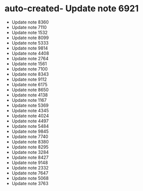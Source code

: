 # auto-created- Update note 6921
- Update note 8360
- Update note 7110
- Update note 1532
- Update note 8099
- Update note 5333
- Update note 9814
- Update note 4408
- Update note 2764
- Update note 1561
- Update note 7100
- Update note 8343
- Update note 9112
- Update note 6175
- Update note 8650
- Update note 4138
- Update note 1167
- Update note 5369
- Update note 4345
- Update note 4024
- Update note 4497
- Update note 5484
- Update note 9845
- Update note 7740
- Update note 8380
- Update note 8295
- Update note 3284
- Update note 8427
- Update note 9148
- Update note 2332
- Update note 7647
- Update note 5068
- Update note 3763
